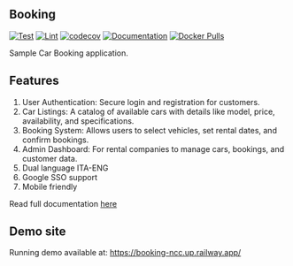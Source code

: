 Booking
-------

[![Test](https://github.com/saxix/booking/actions/workflows/test.yml/badge.svg)](https://github.com/saxix/booking/actions/workflows/test.yml)
[![Lint](https://github.com/saxix/booking/actions/workflows/lint.yml/badge.svg)](https://github.com/saxix/booking/actions/workflows/lint.yml)
[![codecov](https://codecov.io/github/saxix/booking/graph/badge.svg?token=FBUB7HML5S)](https://codecov.io/github/saxix/booking)
[![Documentation](https://github.com/saxix/booking/actions/workflows/docs.yml/badge.svg)](https://saxix.github.io/booking/)
[![Docker Pulls](https://img.shields.io/docker/pulls/saxix/booking)](https://hub.docker.com/repository/docker/saxix/booking/tags)

Sample Car Booking application.

## Features

1.	User Authentication: Secure login and registration for customers.
2.	Car Listings: A catalog of available cars with details like model, price, availability, and specifications.
3.	Booking System: Allows users to select vehicles, set rental dates, and confirm bookings.
4.	Admin Dashboard: For rental companies to manage cars, bookings, and customer data.
5.  Dual language ITA-ENG
6.  Google SSO support
7.  Mobile friendly


Read full documentation [here](https://saxix.github.io/booking/)

## Demo site

Running demo available at: https://booking-ncc.up.railway.app/
